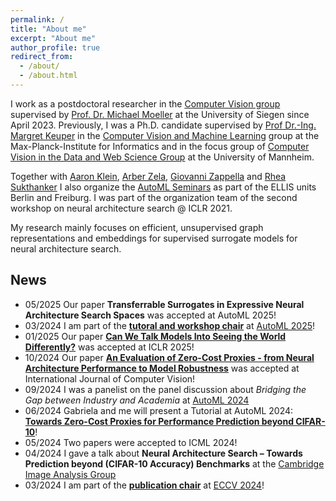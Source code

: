 ```yaml
---
permalink: /
title: "About me"
excerpt: "About me"
author_profile: true
redirect_from: 
  - /about/
  - /about.html
---
```


I work as a postdoctoral researcher in the [Computer Vision group](https://www.vsa.informatik.uni-siegen.de) supervised by [Prof. Dr. Michael Moeller](https://sites.google.com/site/michaelmoellermath/) at the University of Siegen since April 2023. Previously, I was a Ph.D. candidate supervised by [Prof Dr.-Ing. Margret Keuper](https://www.vc.informatik.uni-siegen.de/en/keuper-margret) in the [Computer Vision and Machine Learning](https://www.mpi-inf.mpg.de/departments/computer-vision-and-machine-learning) group at the Max-Planck-Institute for Informatics and in the focus group of [Computer Vision in the Data and Web Science Group](https://www.uni-mannheim.de/dws/people/researchers/phd-students/jovita-lukasik/) at the University of Mannheim. 


Together with [Aaron Klein](https://aaronkl.github.io/), [Arber Zela](https://ml.informatik.uni-freiburg.de/profile/zela/), [Giovanni Zappella](https://giovannizappella.github.io/) and [Rhea Sukthanker](https://ml.informatik.uni-freiburg.de/profile/sukthanker/) I also organize the [AutoML Seminars](
https://automl-seminars.github.io/) as part of the ELLIS units Berlin and Freiburg. I was part of the organization team of the second workshop on neural architecture search @ ICLR 2021.

My research mainly focuses on efficient, unsupervised graph representations and embeddings for supervised surrogate models for neural architecture search.


News
---
* 05/2025 Our paper **Transferrable Surrogates in Expressive Neural Architecture Search Spaces** was accepted at AutoML 2025!
* 03/2024 I am part of the [**tutoral and workshop chair**](https://2025.automl.cc/organizers/) at [AutoML 2025](https://2025.automl.cc)!
* 01/2025 Our paper [**Can We Talk Models Into Seeing the World Differently?**](https://openreview.net/pdf?id=iVMcYxTiVM) was accepted at ICLR 2025!
* 10/2024 Our paper [**An Evaluation of Zero-Cost Proxies - from Neural Architecture Performance to Model Robustness**](https://link.springer.com/article/10.1007/s11263-024-02265-7?utm_source=rct_congratemailt&utm_medium=email&utm_campaign=oa_20241209&utm_content=10.1007%2Fs11263-024-02265-7#citeas) was accepted at International Journal of Computer Vision!
* 09/2024 I was a panelist on the panel discussion about *Bridging the Gap between Industry and Academia* at [AutoML 2024](https://2024.automl.cc/)
* 06/2024 Gabriela and me will present a Tutorial at AutoML 2024: [**Towards Zero-Cost Proxies for Performance Prediction beyond CIFAR-10**](https://2024.automl.cc/?page_id=1634)!
* 05/2024 Two papers were accepted to ICML 2024!
* 04/2024 I gave a talk about **Neural Architecture Search – Towards Prediction beyond (CIFAR-10 Accuracy) Benchmarks**  at the [Cambridge Image Analysis Group](http://www.damtp.cam.ac.uk/research/cia/)
* 03/2024 I am part of the [**publication chair**](https://eccv.ecva.net/Conferences/2024/Committees) at [ECCV 2024](https://eccv.ecva.net/)!

